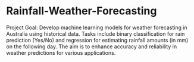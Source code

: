# Rainfall-Weather-Forecasting
Project Goal: Develop machine learning models for weather forecasting in Australia using historical data. Tasks include binary classification for rain prediction (Yes/No) and regression for estimating rainfall amounts (in mm) on the following day. The aim is to enhance accuracy and reliability in weather predictions for various applications.
